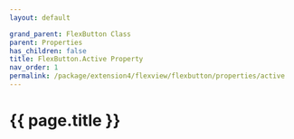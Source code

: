 ```yaml
---
layout: default

grand_parent: FlexButton Class
parent: Properties
has_children: false
title: FlexButton.Active Property
nav_order: 1
permalink: /package/extension4/flexview/flexbutton/properties/active
---
```

# {{ page.title }}